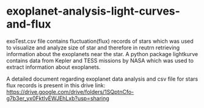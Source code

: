 # exoplanet-analysis-light-curves-and-flux
exoTest.csv file contains fluctuation(flux) records of stars which was used to visualize and analyze size of star and therefore in reutrn retrieving information about the exoplanets near the star.
A python package lightkurve contains data from Kepler and TESS missions by NASA which was used to extract information about exoplanets.

A detailed document regarding exoplanet data analysis and csv file for stars flux records is present in this drive link:
https://drive.google.com/drive/folders/1SQptnCfo-g7b3er_yx0FktIvEWJEhLxb?usp=sharing

